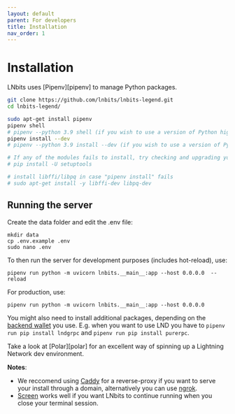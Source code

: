 ```yaml
---
layout: default
parent: For developers
title: Installation
nav_order: 1
---
```


# Installation

LNbits uses [Pipenv][pipenv] to manage Python packages.

```sh
git clone https://github.com/lnbits/lnbits-legend.git
cd lnbits-legend/

sudo apt-get install pipenv
pipenv shell
# pipenv --python 3.9 shell (if you wish to use a version of Python higher than 3.7)
pipenv install --dev
# pipenv --python 3.9 install --dev (if you wish to use a version of Python higher than 3.7)

# If any of the modules fails to install, try checking and upgrading your setupTool module
# pip install -U setuptools

# install libffi/libpq in case "pipenv install" fails
# sudo apt-get install -y libffi-dev libpq-dev
``` 
## Running the server

Create the data folder and edit the .env file:

    mkdir data
    cp .env.example .env
    sudo nano .env

To then run the server for development purposes (includes hot-reload), use:

    pipenv run python -m uvicorn lnbits.__main__:app --host 0.0.0.0  --reload
    
For production, use:

    pipenv run python -m uvicorn lnbits.__main__:app --host 0.0.0.0

You might also need to install additional packages, depending on the [backend wallet](../guide/wallets.md) you use.
E.g. when you want to use LND you have to `pipenv run pip install lndgrpc` and `pipenv run pip install purerpc`.

Take a look at [Polar][polar] for an excellent way of spinning up a Lightning Network dev environment.

**Notes**: 

* We reccomend using <a href="https://caddyserver.com/docs/install#debian-ubuntu-raspbian">Caddy</a> for a reverse-proxy if you want to serve your install through a domain, alternatively you can use [ngrok](https://ngrok.com/).
* <a href="https://linuxize.com/post/how-to-use-linux-screen/#starting-linux-screen">Screen</a> works well if you want LNbits to continue running when you close your terminal session.

